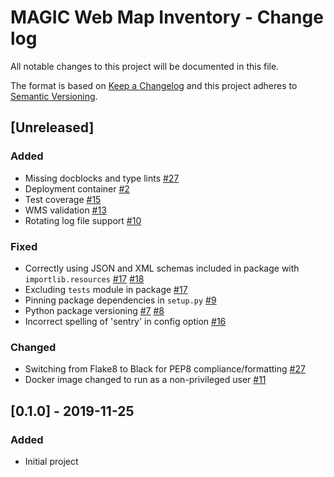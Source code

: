 # MAGIC Web Map Inventory - Change log

All notable changes to this project will be documented in this file.

The format is based on [Keep a Changelog](http://keepachangelog.com/en/1.0.0/)
and this project adheres to [Semantic Versioning](http://semver.org/spec/v2.0.0.html).

## [Unreleased]

### Added

* Missing docblocks and type lints [#27](https://gitlab.data.bas.ac.uk/MAGIC/web-map-inventory/issues/27)
* Deployment container [#2](https://gitlab.data.bas.ac.uk/MAGIC/web-map-inventory/issues/2)
* Test coverage [#15](https://gitlab.data.bas.ac.uk/MAGIC/web-map-inventory/issues/15)
* WMS validation [#13](https://gitlab.data.bas.ac.uk/MAGIC/web-map-inventory/issues/13)
* Rotating log file support [#10](https://gitlab.data.bas.ac.uk/MAGIC/web-map-inventory/issues/10)

### Fixed

* Correctly using JSON and XML schemas included in package with `importlib.resources`
  [#17](https://gitlab.data.bas.ac.uk/MAGIC/web-map-inventory/issues/17) 
  [#18](https://gitlab.data.bas.ac.uk/MAGIC/web-map-inventory/issues/18) 
* Excluding `tests` module in package [#17](https://gitlab.data.bas.ac.uk/MAGIC/web-map-inventory/issues/17) 
* Pinning package dependencies in `setup.py` [#9](https://gitlab.data.bas.ac.uk/MAGIC/web-map-inventory/issues/9) 
* Python package versioning 
  [#7](https://gitlab.data.bas.ac.uk/MAGIC/web-map-inventory/issues/7) 
  [#8](https://gitlab.data.bas.ac.uk/MAGIC/web-map-inventory/issues/8)
* Incorrect spelling of 'sentry' in config option [#16](https://gitlab.data.bas.ac.uk/MAGIC/web-map-inventory/issues/16) 

### Changed

* Switching from Flake8 to Black for PEP8 compliance/formatting  [#27](https://gitlab.data.bas.ac.uk/MAGIC/web-map-inventory/issues/27) 
* Docker image changed to run as a non-privileged user 
  [#11](https://gitlab.data.bas.ac.uk/MAGIC/web-map-inventory/issues/11)

## [0.1.0] - 2019-11-25

### Added

* Initial project
